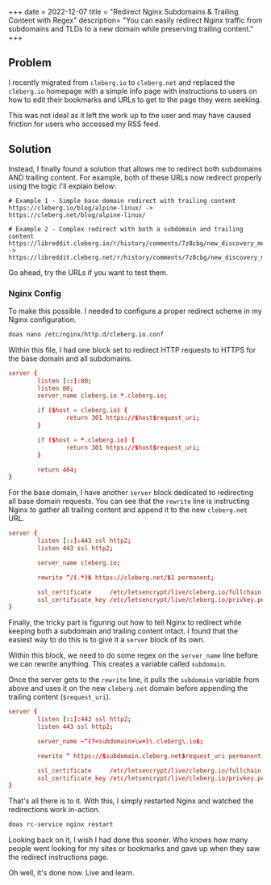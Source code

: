 +++
date = 2022-12-07
title = "Redirect Nginx Subdomains & Trailing Content with Regex"
description= "You can easily redirect Nginx traffic from subdomains and TLDs to a new domain while preserving trailing content."
+++

## Problem

I recently migrated from `cleberg.io` to `cleberg.net` and replaced the
`cleberg.io` homepage with a simple info page with instructions to users on how
to edit their bookmarks and URLs to get to the page they were seeking.

This was not ideal as it left the work up to the user and may have caused
friction for users who accessed my RSS feed.

## Solution

Instead, I finally found a solution that allows me to redirect both subdomains
AND trailing content. For example, both of these URLs now redirect properly
using the logic I'll explain below:

```text
# Example 1 - Simple base domain redirect with trailing content
https://cleberg.io/blog/alpine-linux/ -> https://cleberg.net/blog/alpine-linux/

# Example 2 - Complex redirect with both a subdomain and trailing content
https://libreddit.cleberg.io/r/history/comments/7z8cbg/new_discovery_mode_turns_video_game_assassins/
->
https://libreddit.cleberg.net/r/history/comments/7z8cbg/new_discovery_mode_turns_video_game_assassins/
```

Go ahead, try the URLs if you want to test them.

### Nginx Config

To make this possible. I needed to configure a proper redirect scheme in my
Nginx configuration.

```sh
doas nano /etc/nginx/http.d/cleberg.io.conf
```

Within this file, I had one block set to redirect HTTP requests to HTTPS for the
base domain and all subdomains.

```conf
server {
        listen [::]:80;
        listen 80;
        server_name cleberg.io *.cleberg.io;

        if ($host = cleberg.io) {
                return 301 https://$host$request_uri;
        }

        if ($host = *.cleberg.io) {
                return 301 https://$host$request_uri;
        }

        return 404;
}
```

For the base domain, I have another `server` block dedicated to redirecting all
base domain requests. You can see that the `rewrite` line is instructing Nginx
to gather all trailing content and append it to the new `cleberg.net` URL.

```conf
server {
        listen [::]:443 ssl http2;
        listen 443 ssl http2;

        server_name cleberg.io;

        rewrite ^/(.*)$ https://cleberg.net/$1 permanent;

        ssl_certificate     /etc/letsencrypt/live/cleberg.io/fullchain.pem;
        ssl_certificate_key /etc/letsencrypt/live/cleberg.io/privkey.pem;
}
```

Finally, the tricky part is figuring out how to tell Nginx to redirect while
keeping both a subdomain and trailing content intact. I found that the easiest
way to do this is to give it a `server` block of its own.

Within this block, we need to do some regex on the `server_name` line before we
can rewrite anything. This creates a variable called `subdomain`.

Once the server gets to the `rewrite` line, it pulls the `subdomain` variable
from above and uses it on the new `cleberg.net` domain before appending the
trailing content (`$request_uri`).

```conf
server {
        listen [::]:443 ssl http2;
        listen 443 ssl http2;

        server_name ~^(?<subdomain>\w+)\.cleberg\.io$;

        rewrite ^ https://$subdomain.cleberg.net$request_uri permanent;

        ssl_certificate     /etc/letsencrypt/live/cleberg.io/fullchain.pem;
        ssl_certificate_key /etc/letsencrypt/live/cleberg.io/privkey.pem;
}
```

That's all there is to it. With this, I simply restarted Nginx and watched the
redirections work in-action.

```sh
doas rc-service nginx restart
```


Looking back on it, I wish I had done this sooner. Who knows how many people
went looking for my sites or bookmarks and gave up when they saw the redirect
instructions page.

Oh well, it's done now. Live and learn.
